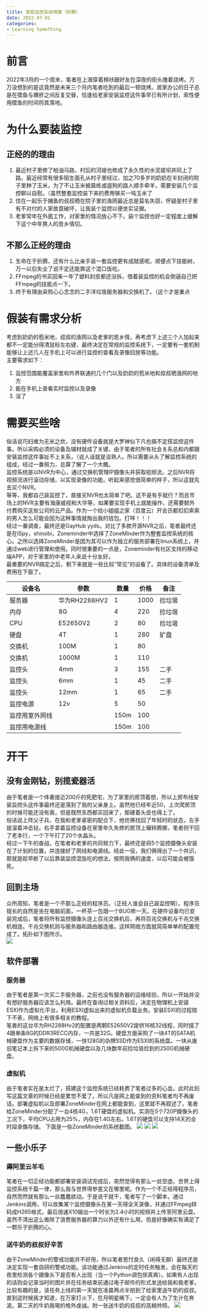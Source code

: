 ```yaml
---
title: 家庭监控系统搭建（折腾）
date: 2022-07-01
categories:
- Learning Something
---
```

# 前言
2022年3月的一个周末，笔者在上海穿着棉袄跟好友在深夜的街头撸着烧烤。万万没想到的是这竟然是未来三个月内笔者吃到的最后一顿烧烤。居家办公的日子总是在摸鱼与爆肝之间反复交替，恰逢给老家安装监控这件事早已有所计划，索性便用摸鱼的时间将其落地。
# 为什么要装监控   
## 正经的的理由
1. 最近村子里修了柏油马路，村后的河堤也修成了永久性的水泥堤坝并同上了路。最近经常有很多陌生面孔从村子里经过，加之70多岁的奶奶在半封闭的院子里种了玉米，为了不让玉米被晨练或遛狗的路人顺手牵羊，需要安装几个监控聊以自慰。（虽然整套监控装下来的费用够买一吨玉米了
2. 住在一起乐于捕鱼的叔叔晒在院子里的渔网最近总是莫名失窃，怀疑是村子里有不对付的人家故意破坏，让我装个监控以便坐实证据。
3. 老爹常年在外面工作，对家里的情况放心不下。装个监控也好一定程度上缓解下这个中年男人的思乡情切。  

## 不那么正经的理由
1. 生命在于折腾，还有什么比亲手装一套监控更有成就感呢。顺便点下技能树，万一以后失业了说不定还能靠这个混口饭吃。
2. FFmpeg的书买回来一年了塑料封皮都还没拆，借着装监控的机会倒逼自己把FFmpeg的技能点一下。
3. 终于有理由采购心心念念的二手洋垃圾服务器和交换机了。（这个才是重点  

# 假装有需求分析
考虑到奶奶的苞米地，叔叔的渔网以及老爹的思乡情，再考虑下上述三个人加起来都不一定能分得清鼠标左右键，最终决定在常规的监控系统下，一定要有一套机制能够让上述几人在手机上可以进行监控的查看及录像回放等功能。  
主要需求如下：  
1. 监控范围能覆盖家里和外界联通的几个门以及奶奶的苞米地和叔叔晒渔网的地方
2. 能在手机上查看实时监控以及录像
3. 没了  

# 需要买些啥
俗话说巧妇难为无米之炊，没有硬件设备就是大罗神仙下凡也搞不定搭监控这件事。所以采购必须的设备及辅材就成了关键，由于笔者的所有社会关系总和内都跟安装监控这件事扯不上关系，（说人话就是没熟人。所以需要从头了解监控系统的组成，经过一番努力，总算了解了一个大概。  
监控系统是以NVR为中心，通过交换机管理IP摄像头并获取视频流。之后NVR将视频流进行滚动存储，以实现录像的功能。听起来感觉很简单的样子，所以这就先去买个NVR。  
等等，我都自己装监控了，直接买NVR也太简单了吧。这不是有手就行？而且市场上的NVR主要有海康威视和大华等，如果要实现手机上就能操作，还需要额外付费购买这些公司的云产品。作为一个给小姐姐之家（百度云）开会员都扣扣索索的男人怎么可能会因为这种事情就掏出我的钱包。打咩！！！  
经过一番调查，最终还是GayHub yyds。对比了多款开源NVR之后，笔者最终还是在ISpy，shinobi，Zoneminder中选择了ZoneMinder作为整套监控系统的核心。之所以选择ZoneMinder是因为其可以作为独立的服务部署在linux系统上，并通过web进行管理和使用。同时很重要的一点是，Zoneminder有社区支持的移动端APP，对于家里的中老年人来说十分友好。  
最重要的NVR搞定之后，剩下来就是一些比较“常见”的设备了。具体的设备清单及费用在下面了。  

| 设备名 | 参数 | 数量 | 价格 | 备注 |
| --- | --- | --- | --- | --- |
| 服务器| 华为RH2288HV2 | 1 | 1000 | 捡垃圾 |
| 内存 | 8G | 4 | 220 | 捡垃圾 |
| CPU | E52650V2 | 2 | 80 | 捡垃圾 |
| 硬盘 | 4T | 1 | 280 | 矿盘 |
| 交换机 | 100M | 1 | 80 | |
| 交换机 | 1000M | 1 | 110 | |
| 监控头 | 4mm | 3 | 155 | 二手 |
| 监控头 | 6mm | 1 | 45 | 二手 |
| 监控头 | 12mm | 1 | 65 | 二手 |
| 监控电源 | 12v | 5 | 50 | |
| 监控用室外网线| | 150m | 100 | |
| 监控用电源线| | 150m | 100 | |

# 开干   
## 没有金刚钻，别揽瓷器活
由于笔者是一个体重接近200斤的死肥宅，为了家里的房顶着想，所以上房布线安装监控头这件事最终还是落到了我的父亲身上。虽然他已经年近50，上次爬房顶的时候可能还没有我，但是既然东西都买回来了，那硬着头皮也得上了。  
俗话说上阵父子兵，在我和老爹紧密的配合下，他仿佛找回了年轻时的状态，左手提溜着冲击钻，右手拿着监控设备在家里年久失修的房顶上辗转腾挪，笔者则干回了老本行，一个下午打了20个水晶头。  
经过一下午的奋战，在笔者和老爹的共同努力下，最终还是将5个监控摄像头安装在了计划的位置，并连接好了网线和电源线。经此一役，我们俩得出了一个共识，那就是趁早断了以后靠装监控混饭吃的想法，按照我俩的速度，以后可能会被饿死。  
## 回到主场  
众所周知，笔者是一个不那么正经的程序员。（正经人谁会自己装监控啊）。程序员擅长的自然是坐在电脑前面，一杯茶一包烟一个BUG修一天。在硬件设备均已安装完成后，笔者将所有监控摄像头连上百兆交换机后，再将百兆交换机与千兆交换机相连。千兆交换机则与服务器和路由器连接。这样网络方面就简简单单的配置完成了。拓扑如下图所示。  
![](https://cooktea.github.io/assets/images/monitor-system-network-layout.png)
## 软件部署  
### 服务器
由于笔者是第一次买二手服务器，之前也没有服务器的运维经验，所以一开始并没有想好服务器应该怎么利用。最终在查询过相关资料后，决定在物理机上安装ESXI作为虚拟化平台，利用ESXI虚拟出来的虚拟机负载业务。安装ESXI的过程按下不表，网络上有很多相关的教程。   
笔者的这台华为RH2288Hv2的配置是两颗E52650V2提供16核32线程，同时插了4跟单条8G的DDR3RECC内存，一共是32G。硬盘方面采购了一块4T的SATA机械硬盘作为主要的数据存储，一快128G的杂牌SSD作为ESXI的系统盘。一块从废旧笔记本上拆下来的500G机械硬盘以及几块数年前捡垃圾捡到的250G机械硬盘。   
### 虚拟机
由于笔者实在是太烂了，搭建这个监控系统已经耗费了笔者过多的心血，此时此刻写这篇文章的时候已经是累觉不爱了。所以凡是网上能查到的资料笔者均不再废话。部署虚拟机以及部署ZoneMinder在网上都能查到，这里就不再叙述了。笔者给ZoneMinder分配了一台4核4G，1.6T硬盘的虚拟机。实测在5个720P摄像头的工况下，平均CPU占用为25%，内存在1.4G左右。1.6T的硬盘可以支持14天的全时段录像存储。
下面是一些ZoneMinder的系统截图。
![](https://cooktea.github.io/assets/images/Snipaste_2022-07-03_17-00-10.png)
![](https://cooktea.github.io/assets/images/Snipaste_2022-07-03_17-00-50.png)
![](https://cooktea.github.io/assets/images/Snipaste_2022-07-03_17-01-25.png)

## 一些小乐子
### 薅阿里云羊毛
笔者在一切正经功能都部署安装调试完成后，突然觉得有那么一丝空虚。世界上得监控系统千篇一律，那么我与世界得参差又在哪里呢。作为一个不正经得程序员，自然而然就有那么一丝蠢蠢欲动。于是说干就干，笔者写了一个脚本，通过Jenkins调用，可以收集某个监控摄像头在某一天得全天录像，并通过FFmpeg转码成H265格式，最后倍速X10输出一个时长为2.4小时的视频并上传至阿里云盘。虽然不清出这么做除了浪费服务器的算力以外还有什么用，但是好像确实有满足了一颗乐于折腾的心。
### 送牛奶的叔叔好辛苦
由于ZoneMinder的警戒功能并不好用，所以笔者思忖良久（闲得无聊）最终还是决定实现一套自研的警戒功能。该功能通过Jenkins的定时任务触发，会在每天的夜里检测各个摄像头下是否有人出现（当一个Python调包侠真爽）。如果有人出现的话则会记录当时的图片并在任务结束前通过电子邮件的形式发送给我和我老爹。  
比较有趣的是，该任务上线的第一天就在凌晨两点半拍到了给家里送牛奶的叔叔。直到这时候我才知道，在万家灯火下，在月明星稀下，一定会有人为了生计在奔波。第二天的牛奶我喝的格外虔诚。附一张送牛奶的叔叔的高糊帅照。
![](https://cooktea.github.io/assets/images/Snipaste_2022-07-03_16-58-58.png)


